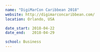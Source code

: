 ```yaml
---
name: "DigiMarCon Caribbean 2018"
website: http://digimarconcaribbean.com/
location: Orlando, USA

date_start: 2018-04-22
date_end:   2018-04-29

school: Business
---
```


